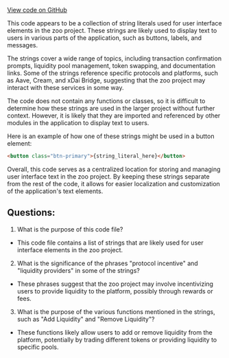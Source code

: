 [View code on GitHub](zoo-labs/zoo/blob/master/core/locale/ro.json)

This code appears to be a collection of string literals used for user interface elements in the zoo project. These strings are likely used to display text to users in various parts of the application, such as buttons, labels, and messages. 

The strings cover a wide range of topics, including transaction confirmation prompts, liquidity pool management, token swapping, and documentation links. Some of the strings reference specific protocols and platforms, such as Aave, Cream, and xDai Bridge, suggesting that the zoo project may interact with these services in some way. 

The code does not contain any functions or classes, so it is difficult to determine how these strings are used in the larger project without further context. However, it is likely that they are imported and referenced by other modules in the application to display text to users. 

Here is an example of how one of these strings might be used in a button element:

```html
<button class="btn-primary">{string_literal_here}</button>
```

Overall, this code serves as a centralized location for storing and managing user interface text in the zoo project. By keeping these strings separate from the rest of the code, it allows for easier localization and customization of the application's text elements.
## Questions: 
 1. What is the purpose of this code file?
- This code file contains a list of strings that are likely used for user interface elements in the zoo project.

2. What is the significance of the phrases "protocol incentive" and "liquidity providers" in some of the strings?
- These phrases suggest that the zoo project may involve incentivizing users to provide liquidity to the platform, possibly through rewards or fees.

3. What is the purpose of the various functions mentioned in the strings, such as "Add Liquidity" and "Remove Liquidity"?
- These functions likely allow users to add or remove liquidity from the platform, potentially by trading different tokens or providing liquidity to specific pools.